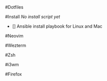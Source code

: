 #Dotfiles

#Install
*No install script yet*

- [] Ansible install playbook for Linux and Mac


#Neovim

#Wezterm

#Zsh

#i3wm

#Firefox

